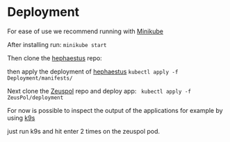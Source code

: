 # Deployment

For ease of use we recommend running with [Minikube](https://minikube.sigs.k8s.io/docs/start)

After installing run:
``` minikube start ```

Then clone the [hephaestus](https://github.com/Hephaestus-Metrics/Deployment) repo:

then apply the deployment of [hephaestus](https://github.com/Hephaestus-Metrics/Deployment)
```kubectl apply -f Deployment/manifests/```

Next clone the [Zeuspol](https://github.com/WeeDesigners/ZeusPol) repo and deploy app:
``` kubectl apply -f ZeusPol/deployment```

For now is possible to inspect the output of the applications for example by using [k9s](https://k9scli.io/)

just run k9s and hit enter 2 times on the zeuspol pod.